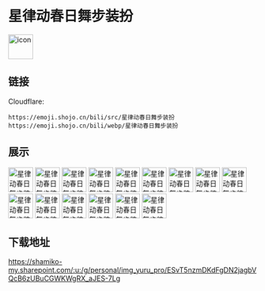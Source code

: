 # 星律动春日舞步装扮
<img src="https://emoji.shojo.cn/bili/src/星律动春日舞步装扮/icon.png" width="50" height="50" alt="icon">

## 链接
Cloudflare:
```
https://emoji.shojo.cn/bili/src/星律动春日舞步装扮
https://emoji.shojo.cn/bili/webp/星律动春日舞步装扮
```
## 展示
<img src="https://emoji.shojo.cn/bili/src/星律动春日舞步装扮/星律动春日舞步装扮-饮茶先.png" width="50" height="50" alt="星律动春日舞步装扮-饮茶先">
<img src="https://emoji.shojo.cn/bili/src/星律动春日舞步装扮/星律动春日舞步装扮-血压升高.png" width="50" height="50" alt="星律动春日舞步装扮-血压升高">
<img src="https://emoji.shojo.cn/bili/src/星律动春日舞步装扮/星律动春日舞步装扮-哈哈哈.png" width="50" height="50" alt="星律动春日舞步装扮-哈哈哈">
<img src="https://emoji.shojo.cn/bili/src/星律动春日舞步装扮/星律动春日舞步装扮-谨慎言行.png" width="50" height="50" alt="星律动春日舞步装扮-谨慎言行">
<img src="https://emoji.shojo.cn/bili/src/星律动春日舞步装扮/星律动春日舞步装扮-是家人们.png" width="50" height="50" alt="星律动春日舞步装扮-是家人们">
<img src="https://emoji.shojo.cn/bili/src/星律动春日舞步装扮/星律动春日舞步装扮-可行.png" width="50" height="50" alt="星律动春日舞步装扮-可行">
<img src="https://emoji.shojo.cn/bili/src/星律动春日舞步装扮/星律动春日舞步装扮-星星眼.png" width="50" height="50" alt="星律动春日舞步装扮-星星眼">
<img src="https://emoji.shojo.cn/bili/src/星律动春日舞步装扮/星律动春日舞步装扮-震惊.png" width="50" height="50" alt="星律动春日舞步装扮-震惊">
<img src="https://emoji.shojo.cn/bili/src/星律动春日舞步装扮/星律动春日舞步装扮-送你花花.png" width="50" height="50" alt="星律动春日舞步装扮-送你花花">
<img src="https://emoji.shojo.cn/bili/src/星律动春日舞步装扮/星律动春日舞步装扮-该我表演了.png" width="50" height="50" alt="星律动春日舞步装扮-该我表演了">
<img src="https://emoji.shojo.cn/bili/src/星律动春日舞步装扮/星律动春日舞步装扮-舞起来.png" width="50" height="50" alt="星律动春日舞步装扮-舞起来">
<img src="https://emoji.shojo.cn/bili/src/星律动春日舞步装扮/星律动春日舞步装扮-比心.png" width="50" height="50" alt="星律动春日舞步装扮-比心">
<img src="https://emoji.shojo.cn/bili/src/星律动春日舞步装扮/星律动春日舞步装扮-莫急.png" width="50" height="50" alt="星律动春日舞步装扮-莫急">
<img src="https://emoji.shojo.cn/bili/src/星律动春日舞步装扮/星律动春日舞步装扮-快逃.png" width="50" height="50" alt="星律动春日舞步装扮-快逃">
<img src="https://emoji.shojo.cn/bili/src/星律动春日舞步装扮/星律动春日舞步装扮-嗨起来.png" width="50" height="50" alt="星律动春日舞步装扮-嗨起来">

## 下载地址

https://shamiko-my.sharepoint.com/:u:/g/personal/img_yuru_pro/ESvT5nzmDKdFgDN2jagbVQcB6zUBuCGWKWgRX_aJES-7Lg